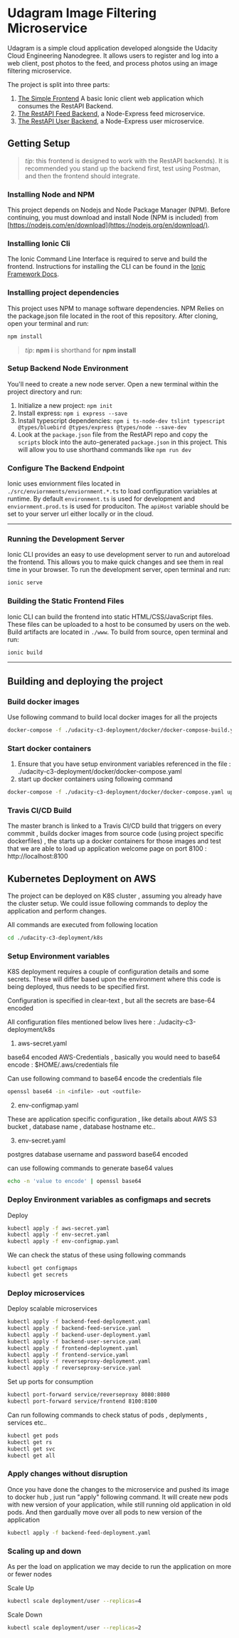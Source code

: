 # Udagram Image Filtering Microservice

Udagram is a simple cloud application developed alongside the Udacity Cloud Engineering Nanodegree. It allows users to register and log into a web client, post photos to the feed, and process photos using an image filtering microservice.

The project is split into three parts:
1. [The Simple Frontend](/udacity-c3-frontend)
A basic Ionic client web application which consumes the RestAPI Backend. 
2. [The RestAPI Feed Backend](/udacity-c3-restapi-feed), a Node-Express feed microservice.
3. [The RestAPI User Backend](/udacity-c3-restapi-user), a Node-Express user microservice.

## Getting Setup

> _tip_: this frontend is designed to work with the RestAPI backends). It is recommended you stand up the backend first, test using Postman, and then the frontend should integrate.

### Installing Node and NPM
This project depends on Nodejs and Node Package Manager (NPM). Before continuing, you must download and install Node (NPM is included) from [https://nodejs.com/en/download](https://nodejs.org/en/download/).

### Installing Ionic Cli
The Ionic Command Line Interface is required to serve and build the frontend. Instructions for installing the CLI can be found in the [Ionic Framework Docs](https://ionicframework.com/docs/installation/cli).

### Installing project dependencies

This project uses NPM to manage software dependencies. NPM Relies on the package.json file located in the root of this repository. After cloning, open your terminal and run:
```bash
npm install
```
>_tip_: **npm i** is shorthand for **npm install**

### Setup Backend Node Environment
You'll need to create a new node server. Open a new terminal within the project directory and run:
1. Initialize a new project: `npm init`
2. Install express: `npm i express --save`
3. Install typescript dependencies: `npm i ts-node-dev tslint typescript  @types/bluebird @types/express @types/node --save-dev`
4. Look at the `package.json` file from the RestAPI repo and copy the `scripts` block into the auto-generated `package.json` in this project. This will allow you to use shorthand commands like `npm run dev`


### Configure The Backend Endpoint
Ionic uses enviornment files located in `./src/enviornments/enviornment.*.ts` to load configuration variables at runtime. By default `environment.ts` is used for development and `enviornment.prod.ts` is used for produciton. The `apiHost` variable should be set to your server url either locally or in the cloud.

***
### Running the Development Server
Ionic CLI provides an easy to use development server to run and autoreload the frontend. This allows you to make quick changes and see them in real time in your browser. To run the development server, open terminal and run:

```bash
ionic serve
```

### Building the Static Frontend Files
Ionic CLI can build the frontend into static HTML/CSS/JavaScript files. These files can be uploaded to a host to be consumed by users on the web. Build artifacts are located in `./www`. To build from source, open terminal and run:
```bash
ionic build
```
***

## Building and deploying the project

### Build docker images

Use following command to build local docker images for all the projects
```bash 
docker-compose -f ./udacity-c3-deployment/docker/docker-compose-build.yaml build --parallel
```

### Start docker containers 
1. Ensure that you have setup environment variables referenced in the file : ./udacity-c3-deployment/docker/docker-compose.yaml
2. start up docker containers using following command
```bash 
docker-compose -f ./udacity-c3-deployment/docker/docker-compose.yaml up
```
### Travis CI/CD Build

The master branch is linked to a Travis CI/CD build that triggers on every commmit , builds docker images from source code (using project specific dockerfiles) , the starts up a docker containers for those images and test that we are able to load up application welcome page on port 8100 : http://localhost:8100

## Kubernetes Deployment on AWS

The project can be deployed on K8S cluster , assuming you already have the cluster setup. We could issue following commands to deploy the application and perform changes.

All commands are executed from following location
```bash
cd ./udacity-c3-deployment/k8s
```

### Setup Environment variables

K8S deployment requires a couple of configuration details and some secrets. These will differ based upon the environment where this code is being deployed, thus needs to be specified first.

Configuration is specified in clear-text , but all the secrets are base-64 encoded

All configuration files mentioned below lives here : ./udacity-c3-deployment/k8s

1. aws-secret.yaml

base64 encoded AWS-Credentials , basically you would need to base64 encode : $HOME/.aws/credentials file

Can use following command to base64 encode the credentials file

```bash
openssl base64 -in <infile> -out <outfile>
```

2. env-configmap.yaml

These are application specific configuration , like details about AWS S3 bucket , database name , database hostname etc..

3. env-secret.yaml

postgres database username and password base64 encoded

can use following commands to generate base64 values

```bash
echo -n 'value to encode' | openssl base64
```

### Deploy Environment variables as configmaps and secrets

Deploy

```bash
kubectl apply -f aws-secret.yaml
kubectl apply -f env-secret.yaml
kubectl apply -f env-configmap.yaml
```

We can check the status of these using following commands
```bash
kubectl get configmaps
kubectl get secrets
```
### Deploy microservices 

Deploy scalable microservices 

```bash
kubectl apply -f backend-feed-deployment.yaml
kubectl apply -f backend-feed-service.yaml
kubectl apply -f backend-user-deployment.yaml
kubectl apply -f backend-user-service.yaml
kubectl apply -f frontend-deployment.yaml
kubectl apply -f frontend-service.yaml
kubectl apply -f reverseproxy-deployment.yaml
kubectl apply -f reverseproxy-service.yaml
```

Set up ports for consumption

```bash
kubectl port-forward service/reverseproxy 8080:8080
kubectl port-forward service/frontend 8100:8100
```
Can run following commands to check status of pods , deplyments , services etc..

```bash
kubectl get pods
kubectl get rs
kubectl get svc
kubectl get all
```

### Apply changes without disruption

Once you have done the changes to the microservice and pushed its image to docker hub , just run "apply" following command. It will create new pods with new version of your application, while still running old application in old pods. And then gardually move over all pods to new version of the application

```bash
kubectl apply -f backend-feed-deployment.yaml
```

### Scaling up and down

As per the load on application we may decide to run the application on more or fewer nodes

Scale Up

```bash
kubectl scale deployment/user --replicas=4
```

Scale Down

```bash
kubectl scale deployment/user --replicas=2
```
